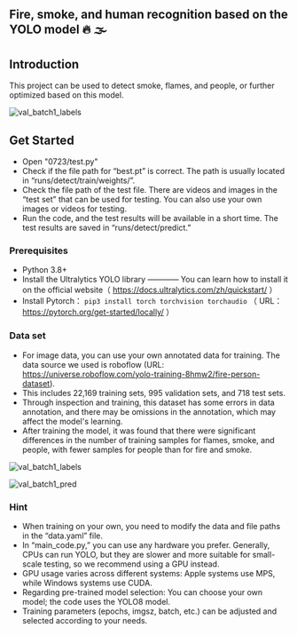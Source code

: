 ## Fire, smoke, and human recognition based on the YOLO model 🔥 🌫️

## Introduction
This project can be used to detect smoke, flames, and people, or further optimized based on this model.

![val_batch1_labels](https://github.com/user-attachments/assets/c7bbb5ac-d7dd-4833-bcb9-4b5428664cde)

## Get Started
- Open "0723/test.py"
- Check if the file path for “best.pt” is correct. The path is usually located in “runs/detect/train/weights/”.
- Check the file path of the test file. There are videos and images in the “test set” that can be used for testing. You can also use your own images or videos for testing.
- Run the code, and the test results will be available in a short time. The test results are saved in “runs/detect/predict.”

### Prerequisites
- Python 3.8+
- Install the Ultralytics YOLO library ———— You can learn how to install it on the official website（ https://docs.ultralytics.com/zh/quickstart/ ）
- Install Pytorch： ```pip3 install torch torchvision torchaudio``` （ URL：https://pytorch.org/get-started/locally/ ）
  
### Data set
- For image data, you can use your own annotated data for training. The data source we used is roboflow (URL: https://universe.roboflow.com/yolo-training-8hmw2/fire-person-dataset).
- This includes 22,169 training sets, 995 validation sets, and 718 test sets.
- Through inspection and training, this dataset has some errors in data annotation, and there may be omissions in the annotation, which may affect the model's learning.
- After training the model, it was found that there were significant differences in the number of training samples for flames, smoke, and people, with fewer samples for people than for fire and smoke.

![val_batch1_labels](https://github.com/user-attachments/assets/71546def-b7b2-437a-a036-12227296d90a)

![val_batch1_pred](https://github.com/user-attachments/assets/85a4c49b-5969-4934-9dec-478662555a18)


### Hint
- When training on your own, you need to modify the data and file paths in the “data.yaml” file.
- In “main_code.py,” you can use any hardware you prefer. Generally, CPUs can run YOLO, but they are slower and more suitable for small-scale testing, so we recommend using a GPU instead.
- GPU usage varies across different systems: Apple systems use MPS, while Windows systems use CUDA.
- Regarding pre-trained model selection: You can choose your own model; the code uses the YOLO8 model.
- Training parameters (epochs, imgsz, batch, etc.) can be adjusted and selected according to your needs.
